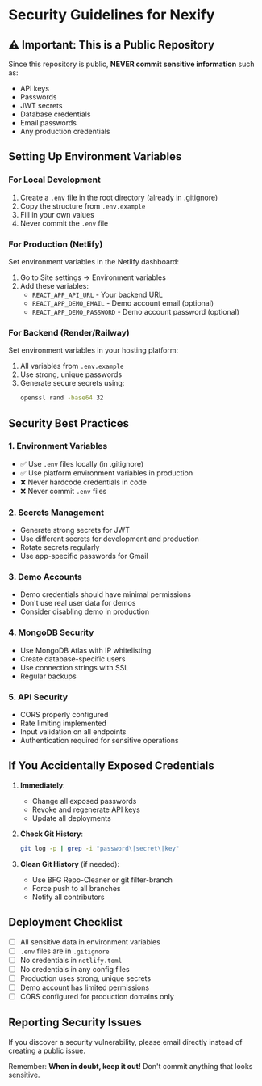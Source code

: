 # Security Guidelines for Nexify

## ⚠️ Important: This is a Public Repository

Since this repository is public, **NEVER commit sensitive information** such as:
- API keys
- Passwords
- JWT secrets
- Database credentials
- Email passwords
- Any production credentials

## Setting Up Environment Variables

### For Local Development

1. Create a `.env` file in the root directory (already in .gitignore)
2. Copy the structure from `.env.example`
3. Fill in your own values
4. Never commit the `.env` file

### For Production (Netlify)

Set environment variables in the Netlify dashboard:

1. Go to Site settings → Environment variables
2. Add these variables:
   - `REACT_APP_API_URL` - Your backend URL
   - `REACT_APP_DEMO_EMAIL` - Demo account email (optional)
   - `REACT_APP_DEMO_PASSWORD` - Demo account password (optional)

### For Backend (Render/Railway)

Set environment variables in your hosting platform:

1. All variables from `.env.example`
2. Use strong, unique passwords
3. Generate secure secrets using:
   ```bash
   openssl rand -base64 32
   ```

## Security Best Practices

### 1. Environment Variables
- ✅ Use `.env` files locally (in .gitignore)
- ✅ Use platform environment variables in production
- ❌ Never hardcode credentials in code
- ❌ Never commit `.env` files

### 2. Secrets Management
- Generate strong secrets for JWT
- Use different secrets for development and production
- Rotate secrets regularly
- Use app-specific passwords for Gmail

### 3. Demo Accounts
- Demo credentials should have minimal permissions
- Don't use real user data for demos
- Consider disabling demo in production

### 4. MongoDB Security
- Use MongoDB Atlas with IP whitelisting
- Create database-specific users
- Use connection strings with SSL
- Regular backups

### 5. API Security
- CORS properly configured
- Rate limiting implemented
- Input validation on all endpoints
- Authentication required for sensitive operations

## If You Accidentally Exposed Credentials

1. **Immediately**:
   - Change all exposed passwords
   - Revoke and regenerate API keys
   - Update all deployments

2. **Check Git History**:
   ```bash
   git log -p | grep -i "password\|secret\|key"
   ```

3. **Clean Git History** (if needed):
   - Use BFG Repo-Cleaner or git filter-branch
   - Force push to all branches
   - Notify all contributors

## Deployment Checklist

- [ ] All sensitive data in environment variables
- [ ] `.env` files are in `.gitignore`
- [ ] No credentials in `netlify.toml`
- [ ] No credentials in any config files
- [ ] Production uses strong, unique secrets
- [ ] Demo account has limited permissions
- [ ] CORS configured for production domains only

## Reporting Security Issues

If you discover a security vulnerability, please email directly instead of creating a public issue.

Remember: **When in doubt, keep it out!** Don't commit anything that looks sensitive.